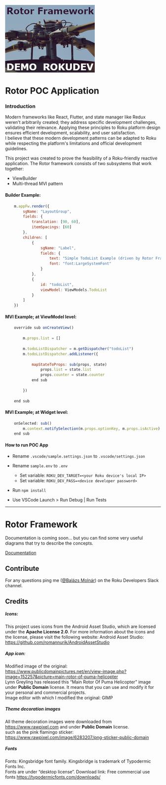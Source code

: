 
![Rotor Framework](src/assets/images/channelIcons/channel-icon_HD.png)

# Rotor POC Application

### Introduction

Modern frameworks like React, Flutter, and state manager like Redux weren't arbitrarily created; they address specific development challenges, validating their relevance. Applying these principles to Roku platform design ensures efficient development, scalability, and user satisfaction.  
I believe that these modern development patterns can be adapted to Roku while respecting the platform's limitations and official development guidelines.

This project was created to prove the feasibility of a Roku-friendly reactive application. The Rotor framework consists of two subsystems that work together: 
* ViewBuilder 
* Multi-thread MVI pattern

#### Builder Example:

```js
    m.appFw.render({
        sgName: "LayoutGroup",
        fields: {
            translation: [90, 60],
            itemSpacings: [60]
        },
        children: [
            {
                sgName: "Label",
                fields: {
                    text: "Simple TodoList Example (driven by Rotor Framework)",
                    font: "font:LargeSystemFont"
                }
            },
            {
                id: "todoList",
                viewModel: ViewModels.TodoList
            }
        ]
    })
```

#### MVI Example; at ViewModel level:

```js
    override sub onCreateView()

        m.props.list = []

        m.todoListDispatcher = m.getDispatcher("todoList")
        m.todoListDispatcher.addListener({

            mapStateToProps: sub(props, state)
                props.list = state.list
                props.counter = state.counter
            end sub

        })

    end sub
```

#### MVI Example; at Widget level:

```js
    onSelected: sub()
        m.context.notifySelection(m.props.optionKey, m.props.isActive)
    end sub
```


#### How to run POC App
- Rename `.vscode/sample.settings.json` to `.vscode/settings.json`
- Rename `sample.env` to `.env`
    - Set variable: `ROKU_DEV_TARGET=<your Roku device's local IP>`
    - Set variable: `ROKU_DEV_PASS=<device developer password>`
 
- Run `npm install`
- Use VSCode Launch > Run Debug | Run Tests

---


# Rotor Framework

Documentation is coming soon...
but you can find some very useful diagrams that try to describe the concepts.

[Documentation](src/source/libs/rotorFramework/README.md)


## Contribute

For any questions ping me ([@Balázs Molnár](https://rokudevelopers.slack.com/team/U05UR749546)) on the Roku Developers Slack channel.



## Credits

##### Icons:
This project uses icons from the Android Asset Studio, which are licensed under the **Apache License 2.0**. For more information about the icons and the license, please visit the following website: Android Asset Studio: https://github.com/romannurik/AndroidAssetStudio

##### App icon:
Modified image of the original: https://www.publicdomainpictures.net/en/view-image.php?image=152257&picture=main-rotor-of-puma-helicopter  
Lynn Greyling has released this “Main Rotor Of Puma Helicopter” image under **Public Domain** license. It means that you can use and modify it for your personal and commercial projects.  
Image editor with which I modified the original: GIMP

##### Theme decoration images
All theme decoration images were downloaded from https://www.rawpixel.com and under **Public Domain** license.  
such as the pink flamingo sticker: https://www.rawpixel.com/image/6283207/png-sticker-public-domain

##### Fonts
Fonts: Kingsbridge font family. Kingsbridge is trademark of Typodermic Fonts Inc.  
Fonts are under “desktop license”. Download link: Free commercial use fonts https://typodermicfonts.com/downloads/



